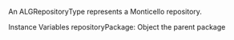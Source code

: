 An ALGRepositoryType represents a Monticello repository.

Instance Variables
	repositoryPackage:		Object 		the parent package
